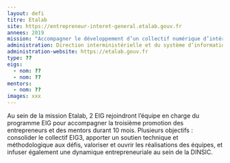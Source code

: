 ```yaml
---
layout: defi
titre: Etalab
site: https://entrepreneur-interet-general.etalab.gouv.fr
annees: 2019
mission: "Accompagner le développement d’un collectif numérique d’intérêt général au sein de l’Etat"
administration: Direction interministérielle et du système d’information et de communication de l’Etat  
administration-website: https://etalab.gouv.fr
type: ??
eigs:
  - nom: ??
  - nom: ??
mentors: 
  - nom: ??
images: xxx
---
```


Au sein de la mission Etalab, 2 EIG rejoindront l’équipe en charge 
du programme EIG pour accompagner la troisième promotion des entrepreneurs
et des mentors durant 10 mois. Plusieurs objectifs : consolider le collectif 
EIG3, apporter un soutien technique et méthodologique aux défis, valoriser et
ouvrir les réalisations des équipes, et infuser également une dynamique 
entrepreneuriale au sein de la DINSIC.
